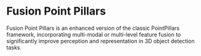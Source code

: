 # Fusion Point Pillars
Fusion Point Pillars is an enhanced version of the classic PointPillars framework, incorporating multi-modal or multi-level feature fusion to significantly improve perception and representation in 3D object detection tasks.
